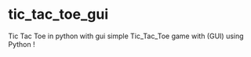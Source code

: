 # tic_tac_toe_gui
Tic Tac Toe in python with gui
  simple Tic_Tac_Toe game with (GUI) using Python !
  
